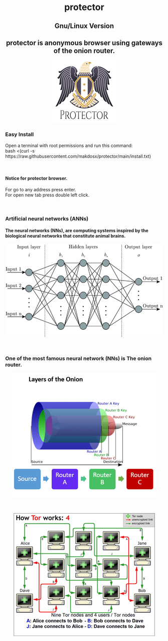 <h1 align="center"> protector </>

 <h2 align="center">
 Gnu/Linux Version
</h2>

<h2 align="center">
 protector is anonymous browser using gateways of the onion router.
</h2>

  
<p align="center">
<img src="prot.png">  </br>
</p>

<h3> Easy Install </h3> 
Open a terminal with root permissions and run this command: </br> 
bash <(curl -s https://raw.githubusercontent.com/makdosx/protector/main/install.txt)  </br></br></br>


<h4> Notice for protector browser. </h4> 
For go to any address press enter.  </br>
For open new tab press double left click. </h4>  </br></br></br>


<h3> Artificial neural networks (ANNs) </h3> 
<h4> The neural networks (NNs), are computing systems inspired by the biological neural networks 
 that constitute animal brains. </h4>
 
 <p align="center">
<img src="anns1.png">  
</p> </br>

 
 <h3> One of the most famous neural network (NNs) is The onion router. </h3>
 
 <p align="center">
<img src="anns2.png">  
</p> </br>
 
 <p align="center">
<img src="anns3.png">  
</p> </br>

